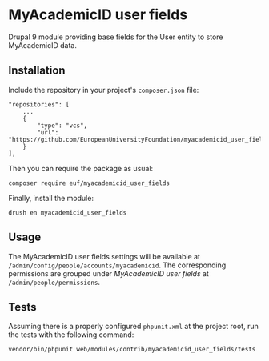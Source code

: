 # MyAcademicID user fields

Drupal 9 module providing base fields for the User entity to store MyAcademicID data.

## Installation

Include the repository in your project's `composer.json` file:

    "repositories": [
        ...
        {
            "type": "vcs",
            "url": "https://github.com/EuropeanUniversityFoundation/myacademicid_user_fields"
        }
    ],

Then you can require the package as usual:

    composer require euf/myacademicid_user_fields

Finally, install the module:

    drush en myacademicid_user_fields

## Usage

The MyAcademicID user fields settings will be available at `/admin/config/people/accounts/myacademicid`. The corresponding permissions are grouped under _MyAcademicID user fields_ at `/admin/people/permissions`.

## Tests

Assuming there is a properly configured `phpunit.xml` at the project root, run the tests with the following command:

    vendor/bin/phpunit web/modules/contrib/myacademicid_user_fields/tests
